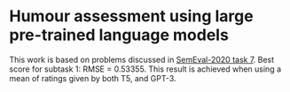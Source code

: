 # Humour assessment using large pre-trained language models

This work is based on problems discussed in [SemEval-2020 task 7](https://aclanthology.org/2020.semeval-1.98/).
Best score for subtask 1: RMSE = 0.53355. This result is achieved when using a mean of ratings given by both T5, and GPT-3.
